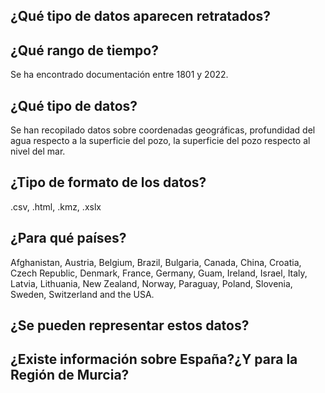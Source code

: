 ## ¿Qué tipo de datos aparecen retratados?


## ¿Qué rango de tiempo? 
Se ha encontrado documentación entre 1801 y 2022. 

## ¿Qué tipo de datos? 
Se han recopilado datos sobre coordenadas geográficas, profundidad del agua respecto a la superficie del pozo, la superficie del pozo  respecto al nivel del mar.

## ¿Tipo de formato de los datos?
.csv, .html, .kmz, .xslx

## ¿Para qué países?
Afghanistan, Austria, Belgium, Brazil, Bulgaria, Canada, China, Croatia, Czech Republic, Denmark, France, Germany, Guam, Ireland, Israel, Italy, Latvia, Lithuania, New Zealand, Norway, Paraguay, Poland, Slovenia, Sweden, Switzerland and the USA.

## ¿Se pueden representar estos datos?


## ¿Existe información sobre España?¿Y para la Región de Murcia?

